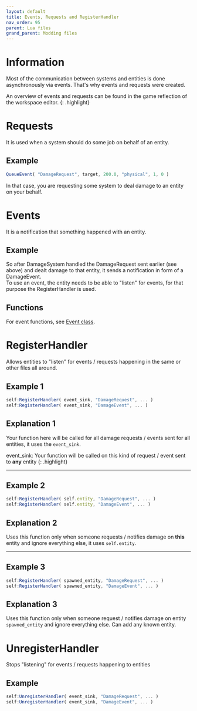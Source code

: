 ```yaml
---
layout: default
title: Events, Requests and RegisterHandler 
nav_order: 95
parent: Lua files
grand_parent: Modding files
---
```


# Information
Most of the communication between systems and entities is done asynchronously via events. That's why events and requests were created.  

An overview of events and requests can be found in the game reflection of the workspace editor. 
{: .highlight}  

# Requests
It is used when a system should do some job on behalf of an entity.

## Example
```qml
QueueEvent( "DamageRequest", target, 200.0, "physical", 1, 0 )
```
In that case, you are requesting some system to deal damage to an entity on your behalf.

# Events
It is a notification that something happened with an entity. 

## Example
So after DamageSystem handled the DamageRequest sent earlier (see above) and dealt damage to that entity, it sends a notification in form of a DamageEvent.  
To use an event, the entity needs to be able to "listen" for events, for that purpose the RegisterHandler is used.

## Functions
For event functions, see [Event class](../../../misc/event-class).

# RegisterHandler
Allows entities to "listen" for events / requests happening in the same or other files all around. 

## Example 1
```qml
self:RegisterHandler( event_sink, "DamageRequest", ... )
self:RegisterHandler( event_sink, "DamageEvent", ... )
```
## Explanation 1
Your function here will be called for all damage requests / events sent for all entities, it uses the `event_sink`.

event_sink: Your function will be called on this kind of request / event sent to **any** entity
{: .highlight}  

---

## Example 2
```qml
self:RegisterHandler( self.entity, "DamageRequest", ... )
self:RegisterHandler( self.entity, "DamageEvent", ... )
```

## Explanation 2
Uses this function only when someone requests / notifies damage on **this** entity and ignore everything else, it uses `self.entity`.

---

## Example 3
```qml
self:RegisterHandler( spawned_entity, "DamageRequest", ... )
self:RegisterHandler( spawned_entity, "DamageEvent", ... )
```

## Explanation 3
Uses this function only when someone request / notifies damage on entity `spawned_entity` and ignore everything else. Can add any known entity.

# UnregisterHandler
Stops "listening" for events / requests happening to entities

## Example
```qml
self:UnregisterHandler( event_sink, "DamageRequest", ... )
self:UnregisterHandler( event_sink, "DamageEvent", ... )
```